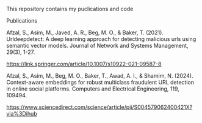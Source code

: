 This repository contains my puclications and code

Publications

Afzal, S., Asim, M., Javed, A. R., Beg, M. O., & Baker, T. (2021). Urldeepdetect: A deep learning approach for detecting malicious urls using semantic vector models. Journal of Network and Systems Management, 29(3), 1-27.

https://link.springer.com/article/10.1007/s10922-021-09587-8



Afzal, S., Asim, M., Beg, M. O., Baker, T., Awad, A. I., & Shamim, N. (2024). Context-aware embeddings for robust multiclass fraudulent URL detection in online social platforms. Computers and Electrical Engineering, 119, 109494.

https://www.sciencedirect.com/science/article/pii/S004579062400421X?via%3Dihub
